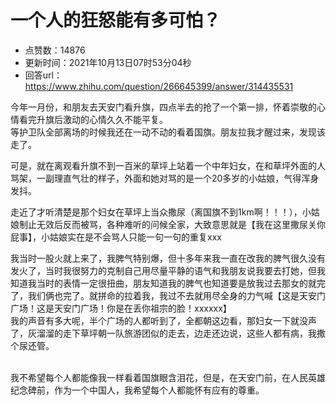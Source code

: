 # 一个人的狂怒能有多可怕？
- 点赞数：14876
- 更新时间：2021年10月13日07时53分04秒
- 回答url：https://www.zhihu.com/question/266645399/answer/314435531
<body>
 <p data-pid="2gLHRwtC">今年一月份，和朋友去天安门看升旗，四点半去的抢了一个第一排，怀着崇敬的心情看完升旗后激动的心情久久不能平复。<br>
  等护卫队全部离场的时候我还在一动不动的看着国旗。朋友拉我才醒过来，发现该走了。</p>
 <p data-pid="2Z82d2wQ">可是，就在离观看升旗不到一百米的草坪上站着一个中年妇女，在和草坪外面的人骂架，一副理直气壮的样子，外面和她对骂的是一个20多岁的小姑娘，气得浑身发抖。</p>
 <p data-pid="8QJtLf36">走近了才听清楚是那个妇女在草坪上当众撒尿（离国旗不到1km啊！！！），小姑娘制止无效后反而被骂，各种难听的问候全家，大致意思就是【我在这里撒尿关你屁事】，小姑娘实在是不会骂人只能一句一句的重复xxx</p>
 <p data-pid="I5e_w9W1">我当时一股火就上来了，我脾气特别爆，但十多年来我一直在改我的脾气很久没有发火了，当时我很努力的克制自己用尽量平静的语气和我朋友说我要去打她，但我知道我当时的表情一定很扭曲，朋友知道我的脾气也知道要是放我过去那女的就完了，我们俩也完了。就拼命的拉着我，我过不去就用尽全身的力气喊【这是天安门广场！这是天安门广场！你是在丢你祖宗的脸！xxxxxx】<br>
  我的声音有多大呢，半个广场的人都听到了，全都朝这边看，那妇女一下就没声了，灰溜溜的走下草坪朝一队旅游团似的走去，边走还边说，这些人都有病，我撒个尿还管。</p>
 <p data-pid="mA_0s5s-"><br>
  我不希望每个人都能像我一样看着国旗眼含泪花，但是，在天安门前，在人民英雄纪念碑前，作为一个中国人，我希望每个人都能怀有应有的尊重。</p>
 <p></p>
 <p></p>
</body>
